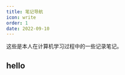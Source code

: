 ```yaml
---
title: 笔记导航
icon: write
order: 1
date: 2022-09-10
---
```


这些是本人在计算机学习过程中的一些记录笔记。

<!-- more -->

## hello